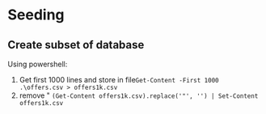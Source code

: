 # Seeding

## Create subset of database
Using powershell:

1. Get first 1000 lines and store in file`Get-Content -First 1000 .\offers.csv > offers1k.csv`
2. remove " `(Get-Content offers1k.csv).replace('"', '') | Set-Content offers1k.csv`